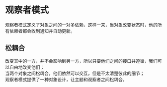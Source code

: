 # 观察者模式
观察者模式定义了对象之间的一对多依赖，这样一来，当对象改变状态时，他的所有依赖者都会收到通知并自动更新。

## 松耦合
改变其中的一方，并不会影响到另一方，所以只要他们之间的接口并遵循，我们可以自由地改变他们；  
当两个对象之间松耦合，他们依然可以交互，但是不太清楚彼此的细节；  
观察者模式提供了一种对象设计，让主题和观察者之间松耦合。